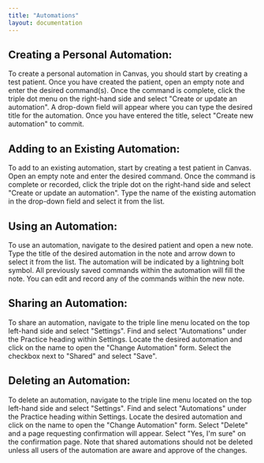 ```yaml
---
title: "Automations"
layout: documentation
---
```



## Creating a Personal Automation:
To create a personal automation in Canvas, you should start by creating a test patient. Once you have created the patient, open an empty note and enter the desired command(s). Once the command is complete, click the triple dot menu on the right-hand side and select "Create or update an automation". A drop-down field will appear where you can type the desired title for the automation. Once you have entered the title, select "Create new automation" to commit.

## Adding to an Existing Automation:
To add to an existing automation, start by creating a test patient in Canvas. Open an empty note and enter the desired command. Once the command is complete or recorded, click the triple dot on the right-hand side and select "Create or update an automation". Type the name of the existing automation in the drop-down field and select it from the list.

## Using an Automation:
To use an automation, navigate to the desired patient and open a new note. Type the title of the desired automation in the note and arrow down to select it from the list. The automation will be indicated by a lightning bolt symbol. All previously saved commands within the automation will fill the note. You can edit and record any of the commands within the new note.

## Sharing an Automation:
To share an automation, navigate to the triple line menu located on the top left-hand side and select "Settings". Find and select "Automations" under the Practice heading within Settings. Locate the desired automation and click on the name to open the "Change Automation" form. Select the checkbox next to "Shared" and select "Save".

## Deleting an Automation:
To delete an automation, navigate to the triple line menu located on the top left-hand side and select "Settings". Find and select "Automations" under the Practice heading within Settings. Locate the desired automation and click on the name to open the "Change Automation" form. Select "Delete" and a page requesting confirmation will appear. Select "Yes, I'm sure" on the confirmation page. Note that shared automations should not be deleted unless all users of the automation are aware and approve of the changes.
